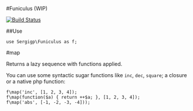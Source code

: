 #Funiculus (WIP)

[![Build Status](https://travis-ci.org/sergigp/funiculus.svg?branch=master)](https://travis-ci.org/sergigp/funiculus)

##Use
```
use Sergigp\Funiculus as f;
```

#map

Returns a lazy sequence with functions applied.

You can use some syntactic sugar functions like `inc`, `dec`, `square`; a closure or a native php function:

```
f\map('inc', [1, 2, 3, 4]);
f\map(function($a) { return ++$a; }, [1, 2, 3, 4]);
f\map('abs', [-1, -2, -3, -4]));
```
